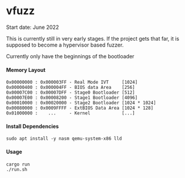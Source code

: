 # vfuzz
Start date: June 2022

This is currently still in very early stages. If the project gets that far, it 
is supposed to become a hypervisor based fuzzer.

Currently only have the beginnings of the bootloader

#### Memory Layout
```
0x00000000 : 0x000003FF - Real Mode IVT     [1024]
0x00000400 : 0x000004FF - BIOS data Area    [256]
0x00007C00 : 0x00007DFF - Stage0 Bootloader	[512]
0x00007E00 : 0x00008200 - Stage1 Bootloader	[4096]
0x00010000 : 0x00020000 - Stage2 Bootloader [1024 * 1024]
0x00080000 : 0x0009FFFF - ExtBIOS Data Area [1024 * 128]
0x01000000 :    ...     - Kernel            [...]
```

#### Install Dependencies
```
sudo apt install -y nasm qemu-system-x86 lld
```

#### Usage
```
cargo run
./run.sh
```

